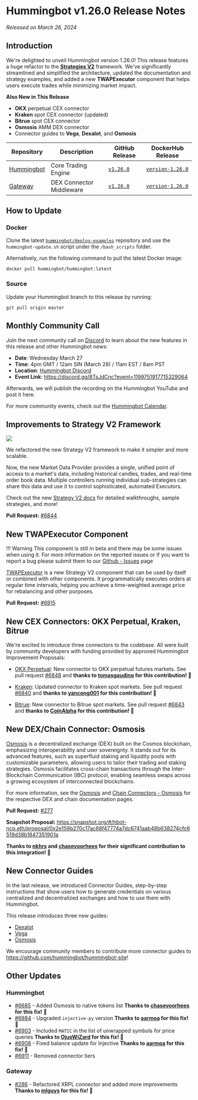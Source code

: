 # Hummingbot v1.26.0 Release Notes

*Released on March 26, 2024*

## Introduction

We're delighted to unveil Hummingbot version 1.26.0! This release features a huge refactor to the [**Strategies V2**](/strategies) framework. We've significantly streamlined and simplified the architecture, updated the documentation and strategy examples, and added a new **TWAPExecutor** component that helps users execute trades while minimizing market impact.

**Also New in This Release**

* **OKX** perpetual CEX connector
* **Kraken** spot CEX connector (updated)
* **Bitrue** spot CEX connector
* **Osmosis** AMM DEX connector
* Connector guides to **Vega**, **Dexalot**, and **Osmosis**

| Repository | Description | GitHub Release | DockerHub Release |
|------------|-------------|----------------|-------------------|
| [Hummingbot](https://github.com/hummingbot/hummingbot) | Core Trading Engine | [`v1.26.0`](https://github.com/hummingbot/hummingbot/releases/tag/v1.26.0) | [`version-1.26.0`](https://hub.docker.com/r/hummingbot/hummingbot/tags?name=version-1.26.0) |
| [Gateway](https://github.com/hummingbot/gateway) | DEX Connector Middleware | [`v1.26.0`](https://github.com/hummingbot/gateway/releases/tag/v1.26.0) | [`version-1.26.0`](https://hub.docker.com/r/hummingbot/gateway/tags?name=version-1.26.0) |

## How to Update

### Docker

Clone the latest [`hummingbot/deploy-examples`](https://github.com/hummingbot/deploy-examples) repository and use the `hummingbot-update.sh` script under the `/bash_scripts` folder.

Alternatively, run the following command to pull the latest Docker image:

```
docker pull hummingbot/hummingbot:latest
```

### Source

Update your Hummingbot branch to this release by running:

```
git pull origin master
```

## Monthly Community Call

Join the next community call on [Discord](https://discord.gg/hummingbot) to learn about the new features in this release and other Hummingbot news:

* **Date**: Wednesday March 27
* **Time**: 4pm GMT / 12am SIN (March 28) / 11am EST / 8am PST 
* **Location**: [Hummingbot Discord](https://discord.gg/hummingbot)
* **Event Link**: <https://discord.gg/8TsJdCnc?event=1199751917715329064>

Afterwards, we will publish the recording on the Hummingbot YouTube and post it here.

For more community events, check out the [Hummingbot Calendar](https://www.notion.so/hummingbot-foundation/5c767683f80b45c4934aa8cf755a2ff5?v=4dd057ac162f49c9813e11cec0688204&pvs=4).


## Improvements to Strategy V2 Framework
 
[![](/v2-strategies/diagrams/14.png)](/v2-strategies/diagrams/14.png)

We refactored the new Strategy V2 framework to make it simpler and more scalable. 

Now, the new Market Data Provider provides a single, unified point of access to a market's data, including historical candles, trades, and real-time order book data. Multiple controllers running individual sub-strategies can share this data and use it to control sophisticated, automated Executors.

Check out the new [Strategy V2 docs](../v2-strategies/index.md) for detailed walkthroughs, sample strategies, and more!

**Pull Request:**  [#6844](https://github.com/hummingbot/hummingbot/pull/6844)

## New TWAPExecutor Component

!!! Warning
    This component is still in beta and there may be some issues when using it. For more information on the reported issues or if you want to report a bug please submit them to our [Github - Issues](https://github.com/hummingbot/hummingbot/issues/new?assignees=&labels=bug&projects=&template=bug_report.yml&title=Bug+Report) page

[TWAPExecutor](../v2-strategies/executors/twapexecutor.md) is a new Strategy V2 component that can be used by itself or combined with other components. It programmatically executes orders at regular time intervals, helping you achieve a time-weighted average price for rebalancing and other purposes.

**Pull Request:**  [#6915](https://github.com/hummingbot/hummingbot/pull/6915)

## New CEX Connectors: OKX Perpetual, Kraken, Bitrue

We're excited to introduce three connectors to the codebase. All were built by community developers with funding provided by approved Hummingbot Improvement Proposals:

* [OKX Perpetual](../exchanges/okx/okx.md): New connector to OKX perpetual futures markets. See pull request [#6848](https://github.com/hummingbot/hummingbot/pull/6848) and **thanks to [tomasgaudino](https://github.com/tomasgaudino) for this contribution! 🙏**

* [Kraken](../exchanges/kraken/index.md): Updated connector to Kraken spot markets. See pull request [#6840](https://github.com/hummingbot/hummingbot/pull/6840) and **thanks to [yancong001](https://github.com/yancong001) for this contribution! 🙏**
 
* [Bitrue](../exchanges/bitrue.md): New connector to Bitrue spot markets. See pull request [#6843](https://github.com/hummingbot/hummingbot/pull/6843) and **thanks to [CoinAlpha](https://github.com/coinalpha) for this contribution! 🙏**

## New DEX/Chain Connector: Osmosis

[Osmosis](https://app.osmosis.zone/) is a decentralized exchange (DEX) built on the Cosmos blockchain, emphasizing interoperability and user sovereignty. It stands out for its advanced features, such as superfluid staking and liquidity pools with customizable parameters, allowing users to tailor their trading and staking strategies. Osmosis facilitates cross-chain transactions through the Inter-Blockchain Communication (IBC) protocol, enabling seamless swaps across a growing ecosystem of interconnected blockchains. 

For more information, see the [Osmosis](../exchanges/osmosis.md) and [Chain Connectors - Osmosis](../chains/osmosis-chain.md) for the respective DEX and chain documentation pages.

**Pull Request:**  [#277](https://github.com/hummingbot/gateway/pull/277)

**Snapshot Proposal:** <https://snapshot.org/#/hbot-ncp.eth/proposal/0x2e159b270c17ac68f47774a7dc6741aab48b638274cfc6519d38b1847351901a>

**Thanks to [nkhrs](https://github.com/nkhrs) and [chasevoorhees](https://github.com/chasevoorhees) for their significant contribution to this integration! 🙏**

## New Connector Guides

In the last release, we introduced Connector Guides, step-by-step instructions that show users how to generate credentials on various centralized and decentralized exchanges and how to use them with Hummingbot.

This release introduces three new guides:

* [Dexalot](../academy-content/posts/using-dexalot-with-hummingbot/index.md)
* [Vega](../academy-content/posts/using-vega-protocol-with-hummingbot/index.md)
* [Osmosis](../academy-content/posts/using-osmosis-with-hummingbot/index.md)

We encourage community members to contribute more connector guides to <https://github.com/hummingbot/hummingbot-site>!

## Other Updates

### Hummingbot

 - [#6685](https://github.com/hummingbot/hummingbot/pull/6685) - Added Osmosis to native tokens list **Thanks to [chasevoorhees](https://github.com/chasevoorhees) for this fix! 🙏**
 - [#6884](https://github.com/hummingbot/hummingbot/pull/6884) - Upgraded `injective-py` version **Thanks to [aarmoa](https://github.com/aarmoa) for this fix! 🙏**
 - [#6903](https://github.com/hummingbot/hummingbot/pull/6903) - Included `MATIC` in the list of unwrapped symbols for price queries **Thanks to [OjusWiZard](https://github.com/OjusWiZard) for this fix! 🙏**
 - [#6908](https://github.com/hummingbot/hummingbot/pull/6908) - Fixed balance update for Injective **Thanks to [aarmoa](https://github.com/aarmoa) for this fix! 🙏**
 - [#6911](https://github.com/hummingbot/hummingbot/pull/6911) - Removed connector tiers

### Gateway

 - [#286](https://github.com/hummingbot/gateway/pull/286) - Refactored XRPL connector and added more improvements **Thanks to [mlguys](https://github.com/mlguys) for this fix! 🙏**